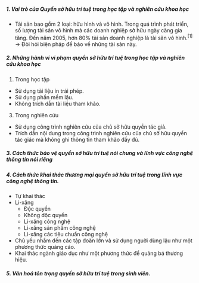 ##### 1. Vai trò của Quyền sở hữu trí tuệ trong học tập và nghiên cứu khoa học
- Tài sản bao gồm 2 loại: hữu hình và vô hình. Trong quá trình phát triển, số lượng tài sản vô hình mà các doanh nghiệp sở hữu ngày càng gia tăng. Đến năm 2005, hơn 80% tài sản doanh nghiệp là tài sản vô hình.<sup>[1]</sup>
-> Đòi hỏi biện pháp để bảo về những tài sản này.
##### 2. Những hành vi vi phạm quyền sở hữu trí tuệ trong học tập và nghiên cứu khoa học
1. Trong học tập
- Sử dụng tài liệu in trái phép.
- Sử dụng phần mềm lậu.
- Không trích dẫn tài liệu tham khảo.
3. Trong nghiên cứu
- Sử dụng công trình nghiên cứu của chủ sở hữu quyền tác giả.
- Trích dẫn nội dung trong công trình nghiên cứu của chủ sở hữu quyền tác giác mà không ghi thông tin tham khảo đầy đủ.
##### 3. Cách thức bảo vệ quyền sở hữu trí tuệ nói chung và lĩnh vực công nghệ thông tin nói riêng

##### 4. Cách thức khai thác thương mại quyền sở hữu trí tuệ trong lĩnh vực công nghệ thông tin.
- Tự khai thác
- Li-xăng
  -  Độc quyền
  -  Không dộc quyền
  -  Li-xăng công nghệ
  -  Li-xăng sản phầm công nghệ
  -  Li-xăng các tiêu chuẩn công nghệ
-  Chủ yếu nhắm đến các tập đoàn lớn và sử dụng nguời dùng lậu như một phương thức quảng cáo.
-  Khai thác ngành giáo dục như một phương thức để quảng bá thương hiệu.
##### 5. Văn hoá tôn trọng quyền sở hữu trí tuệ trong sinh viên.
